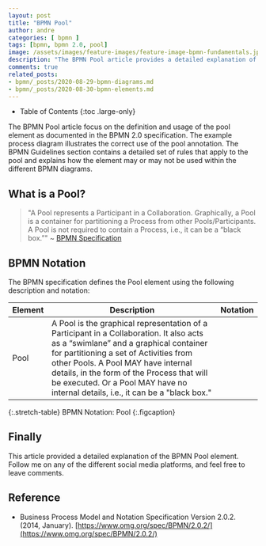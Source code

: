 ```yaml
---
layout: post
title: "BPMN Pool"
author: andre
categories: [ bpmn ]
tags: [bpmn, bpmn 2.0, pool]
image: /assets/images/feature-images/feature-image-bpmn-fundamentals.jpg
description: "The BPMN Pool article provides a detailed explanation of the pool element, including the BPMN notation, an example diagram and guidelines."
comments: true
related_posts:
- bpmn/_posts/2020-08-29-bpmn-diagrams.md
- bpmn/_posts/2020-08-30-bpmn-elements.md
---
```


- Table of Contents
{:toc .large-only}

The BPMN Pool article focus on the definition and usage of the pool element as documented in the BPMN 2.0
specification. The example process diagram illustrates the correct use of the pool annotation. The BPMN Guidelines
section contains a detailed set of rules that apply to the pool and explains how the element may or may not be used
within the different BPMN diagrams.

## What is a Pool?
> "A Pool represents a Participant in a Collaboration. Graphically, a Pool is a container for partitioning a Process 
> from other Pools/Participants. A Pool is not required to contain a Process, i.e., it can be a “black box.”" ~ [BPMN Specification][1]

## BPMN Notation
The BPMN specification defines the Pool element using the following description and notation:

| Element | Description | Notation |
|---------|-------------|:--------:|
| Pool | A Pool is the graphical representation of a Participant in a Collaboration. It also acts as a “swimlane” and a graphical container for partitioning a set of Activities from other Pools. A Pool MAY have internal details, in the form of the Process that will be executed. Or a Pool MAY have no internal details, i.e., it can be a "black box." | <iconify-icon height=48px data-icon="bpmn:participant"></iconify-icon> |
{:.stretch-table}
BPMN Notation: Pool
{:.figcaption}

## Finally
This article provided a detailed explanation of the BPMN Pool element. Follow me on any of the different
social media platforms, and feel free to leave comments.

## Reference
* Business Process Model and Notation Specification Version 2.0.2. (2014, January). [https://www.omg.org/spec/BPMN/2.0.2/](https://www.omg.org/spec/BPMN/2.0.2/)

[1]:https://www.omg.org/spec/BPMN/2.0.2/PDF